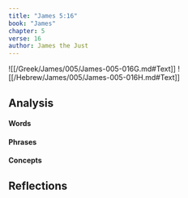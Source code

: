 ```yaml
---
title: "James 5:16"
book: "James"
chapter: 5
verse: 16
author: James the Just
---
```

![[/Greek/James/005/James-005-016G.md#Text]]
![[/Hebrew/James/005/James-005-016H.md#Text]]

## Analysis

#### Words

#### Phrases

#### Concepts

## Reflections
